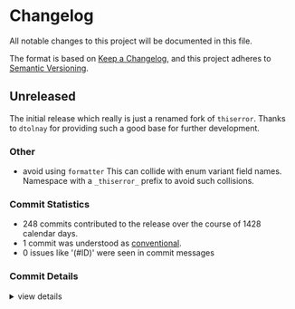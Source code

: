 # Changelog

All notable changes to this project will be documented in this file.

The format is based on [Keep a Changelog](https://keepachangelog.com/en/1.0.0/),
and this project adheres to [Semantic Versioning](https://semver.org/spec/v2.0.0.html).

## Unreleased

<csr-id-5ae5b4e60e3f764615d89dca9e45db10be732f37/>

The initial release which really is just a renamed fork of `thiserror`.
Thanks to `dtolnay` for providing such a good base for further development.

### Other

 - <csr-id-5ae5b4e60e3f764615d89dca9e45db10be732f37/> avoid using `formatter`
   This can collide with enum variant field names. Namespace with a
   `_thiserror_` prefix to avoid such collisions.

### Commit Statistics

<csr-read-only-do-not-edit/>

 - 248 commits contributed to the release over the course of 1428 calendar days.
 - 1 commit was understood as [conventional](https://www.conventionalcommits.org).
 - 0 issues like '(#ID)' were seen in commit messages

### Commit Details

<csr-read-only-do-not-edit/>

<details><summary>view details</summary>

 * **Uncategorized**
    - Add changelogs prior to release ([`082e6c6`](https://github.com/Byron/theerror/commit/082e6c618b2b318d42c1e71fca30ec130ba202f1))
    - Rename `thiserror` to `theerror` ([`b19ab24`](https://github.com/Byron/theerror/commit/b19ab24e0260684a13582e08978c94afeebb8917))
    - Release 1.0.48 ([`5c5f342`](https://github.com/Byron/theerror/commit/5c5f342a5e601e4bfb49c8c095cb57c9f14eb0c8))
    - Ignore manual_let_else pedantic clippy lint ([`1f5cbd7`](https://github.com/Byron/theerror/commit/1f5cbd701ed0977b0649f055549becd8181970c4))
    - AsDisplay is no longer an unused import ([`7566a29`](https://github.com/Byron/theerror/commit/7566a29b2aa5bad90ef190445bc094c2979b041a))
    - Touch up PR 251 ([`887c9fb`](https://github.com/Byron/theerror/commit/887c9fb3fcd6add62c847292a13db728825f5837))
    - Merge pull request #251 from mina86/b ([`f0c79cb`](https://github.com/Byron/theerror/commit/f0c79cbd29f826d6227ca560a806c8b036ac039c))
    - Replace DisplayAsDisplay and PathAsDisplay with AsDisplay trait ([`97eeb45`](https://github.com/Byron/theerror/commit/97eeb45b8b8a8b2373b74c2c6be0d4fa14d6596d))
    - Release 1.0.47 ([`0495eaa`](https://github.com/Byron/theerror/commit/0495eaa802c73454ed6969fa1a3520db635bb901))
    - Release 1.0.46 ([`5ada5d5`](https://github.com/Byron/theerror/commit/5ada5d5198d1f616d296c8dcbbbeef88f1118ab1))
    - Release 1.0.45 ([`06f1895`](https://github.com/Byron/theerror/commit/06f189583213cf2bce239af2f7e24c921c58bc8e))
    - Merge pull request #246 from dtolnay/errorprovide ([`a11330f`](https://github.com/Byron/theerror/commit/a11330f7fb9b502fa46672d0c548e838134eb555))
    - Update to nightly's new Error::provide API ([`8a95c25`](https://github.com/Byron/theerror/commit/8a95c2583e291bdb18f1cd0fb8600a65cc1866b6))
    - Release 1.0.44 ([`54b70cf`](https://github.com/Byron/theerror/commit/54b70cfe109981e6349aebae4393c62c93cccafc))
    - Opt in to generate-link-to-definition when building on docs.rs ([`f86e8e5`](https://github.com/Byron/theerror/commit/f86e8e5881f157f115c271b9ff578867cc91ba92))
    - Release 1.0.43 ([`225adab`](https://github.com/Byron/theerror/commit/225adab854715459bc81dd3e788805debcf7f310))
    - Merge pull request #242 from dtolnay/stdwrite ([`f6dc5e5`](https://github.com/Byron/theerror/commit/f6dc5e54e2c0604388ac43da99ebea5e9c75decc))
    - Avoid calling a nonstandard write! macro that might be in scope ([`cab9fec`](https://github.com/Byron/theerror/commit/cab9fec03e0f734ab7d42aa5de34024d0df761cd))
    - Revert "Avoid calling a nonstandard write! macro that might be in scope" ([`900f018`](https://github.com/Byron/theerror/commit/900f0189889133f1d76365dc961023f85e4b3a19))
    - Release 1.0.42 ([`305be4a`](https://github.com/Byron/theerror/commit/305be4a9798449ef757b8c9ddd2a6c3f6a10a101))
    - Merge pull request #240 from dtolnay/stdwrite ([`6165f58`](https://github.com/Byron/theerror/commit/6165f5859661500fe47a796bca73bac5504f90e3))
    - Avoid calling a nonstandard write! macro that might be in scope ([`264b7d1`](https://github.com/Byron/theerror/commit/264b7d19360332bd2cf8289a54619c3360a2f8fe))
    - Update to 2021 edition ([`43f3a2a`](https://github.com/Byron/theerror/commit/43f3a2a661f1fa75a23933a0d039677307a4e1e0))
    - Release 1.0.41 ([`281997e`](https://github.com/Byron/theerror/commit/281997e7606bd90c70b39e114a4d26b733e63b30))
    - Eliminate syn 1 from minimal-versions ([`c28f8fa`](https://github.com/Byron/theerror/commit/c28f8fa8f1a725b600e41563a8a51b38962d0459))
    - Use error reporting provided by Meta ([`39aaeb0`](https://github.com/Byron/theerror/commit/39aaeb00ff270a49e3c254d7b38b10e934d3c7a5))
    - Release 1.0.40 ([`3cec8c4`](https://github.com/Byron/theerror/commit/3cec8c487953298acd00c61ef9a81d0461517974))
    - Merge pull request #227 from dtolnay/syn ([`2c65cea`](https://github.com/Byron/theerror/commit/2c65ceadfa53f9a12dfd4c3b79b0b5e596e46d6e))
    - Update to syn 2 ([`fb8b81f`](https://github.com/Byron/theerror/commit/fb8b81f20b352b9adf47639a9af1dbcbdcc13d81))
    - Merge pull request #226 from dtolnay/tokenspan ([`0e45dde`](https://github.com/Byron/theerror/commit/0e45dde2065aecdaf64a8a4970bc75888de71b48))
    - Eliminate unneeded use of Spanned trait on single tokens ([`490dc01`](https://github.com/Byron/theerror/commit/490dc0102b2bd11f23755ca977b4610974cc8af4))
    - Release 1.0.39 ([`f729af9`](https://github.com/Byron/theerror/commit/f729af95d16fbec0ee167ed79231c6ff1a4d88c7))
    - Release 1.0.38 ([`74bfe75`](https://github.com/Byron/theerror/commit/74bfe75eb25ba9d39b0ae5b570d611855cbc5086))
    - Release 1.0.37 ([`8a996a5`](https://github.com/Byron/theerror/commit/8a996a5bfd5303c2fab64827cbfde02caa6cef66))
    - Release 1.0.36 ([`7b226e3`](https://github.com/Byron/theerror/commit/7b226e33c7e83999363ce6a0eeb341aeb38ca8b2))
    - Release 1.0.35 ([`10ffe03`](https://github.com/Byron/theerror/commit/10ffe038172ef47a742b438f5c8dad059628c417))
    - Merge pull request #190 from dtolnay/provider ([`2ca76ed`](https://github.com/Byron/theerror/commit/2ca76edd6eada9522e1198355a83bc16049f52b0))
    - Use ThiserrorProvide to disambiguate 'provide' method calls ([`aaf8449`](https://github.com/Byron/theerror/commit/aaf8449dcb25b31a24c39056c420afc99416e7b0))
    - Revert "Directly call source.provide instead of going through dyn error" ([`3bcad59`](https://github.com/Byron/theerror/commit/3bcad5957d22c0331dbb65580eb42b66daf782f3))
    - Release 1.0.34 ([`48f697a`](https://github.com/Byron/theerror/commit/48f697af3d66e69be1923eaf474f175dc2c825b7))
    - Merge pull request #184 from dtolnay/provide ([`76c5568`](https://github.com/Byron/theerror/commit/76c5568135a62bf48c44a62648b89f35306be487))
    - Directly call source.provide instead of going through dyn error ([`f924c25`](https://github.com/Byron/theerror/commit/f924c251ecae1b4cce08422ed5f7a7eb69776ff9))
    - Release 1.0.33 ([`fdb266a`](https://github.com/Byron/theerror/commit/fdb266af297fa8531dad0859615b0a8e0b22da36))
    - Merge pull request #182 from dtolnay/provider ([`905680e`](https://github.com/Byron/theerror/commit/905680eee0e78b092d4adee5b3a7631ea87879e2))
    - Expose backtrace via generic member access ([`985da4c`](https://github.com/Byron/theerror/commit/985da4c7d9c460629e268fc069a4125042d24647))
    - Make private module more clearly private ([`c81dc67`](https://github.com/Byron/theerror/commit/c81dc6731b9578326dcc945b067c9d78ffa3f847))
    - Release 1.0.32 ([`8cb98af`](https://github.com/Byron/theerror/commit/8cb98afb749ec24cf703b8b89af2e159d529c4a0))
    - Sort package entries in Cargo.toml ([`c79f5c9`](https://github.com/Byron/theerror/commit/c79f5c9be5d0c60e1eda78efdd10cbd0e0c410ba))
    - Ignore manual_find clippy lint ([`f09771e`](https://github.com/Byron/theerror/commit/f09771ebba5b3f064fb2b3e84c6601ee5065dc0d))
    - Ignore type_repetition_in_bounds/trait_duplication_in_bounds clippy false positive ([`d5fa929`](https://github.com/Byron/theerror/commit/d5fa92940b0a4af9d7fa53a41dffc557e1d281b2))
    - Release 1.0.31 ([`cbe8212`](https://github.com/Byron/theerror/commit/cbe821249595aa5e389d5cb96e84da80adca8531))
    - Ignore wrong_self_convention clippy lint ([`21c2690`](https://github.com/Byron/theerror/commit/21c26903e29cb92ba1a7ff11e82ae2001646b60d))
    - Merge pull request #164 from dtolnay/frombacktrace ([`320d70f`](https://github.com/Byron/theerror/commit/320d70f691dc93cff8fc4cb17b384d4913be5884))
    - Fix miscounting fields when from and backtrace are same field ([`c4d7c2b`](https://github.com/Byron/theerror/commit/c4d7c2b1358d4c1da0c728da7d78a6e4787a1750))
    - Ignore cast_lossless Clippy pedantic lint ([`d7664d5`](https://github.com/Byron/theerror/commit/d7664d54757fc214e2978911b40a6335fe909140))
    - Release 1.0.30 ([`672e952`](https://github.com/Byron/theerror/commit/672e9525bbc2e5682c380d36974f34716b963591))
    - Declare minimum Rust version in Cargo metadata ([`ed234d4`](https://github.com/Byron/theerror/commit/ed234d41b5fc56810f680f925ff38515847a6b25))
    - Release 1.0.29 ([`c7dd271`](https://github.com/Byron/theerror/commit/c7dd271dcd92af17168746a809503ee392d6f6ad))
    - Skip a redundant Member clone ([`4b581e3`](https://github.com/Byron/theerror/commit/4b581e3fb95fb16f0938ebe8b4ac64eb9b5bbe43))
    - Merge pull request #152 from dtolnay/bounds ([`19a15cb`](https://github.com/Byron/theerror/commit/19a15cb0c7b80e16ca81a02fc50a1b97c4f88812))
    - Handle multiple bounds from the same format string on the same field ([`f688fd7`](https://github.com/Byron/theerror/commit/f688fd70092daafa1b44fb10a324968d4b2fc9b4))
    - Merge pull request #151 from dtolnay/bounds ([`113fcaa`](https://github.com/Byron/theerror/commit/113fcaa22501847988f71a04602c9fb78172bd34))
    - Deduplicate inferred bounds ([`72abba6`](https://github.com/Byron/theerror/commit/72abba6f046ddfd1dc590b3ba8f4d9de8856a4bc))
    - Merge pull request #150 from dtolnay/bounds ([`34f5931`](https://github.com/Byron/theerror/commit/34f5931adaf09a9cd729944826e6b6c2ea301047))
    - Implied bounds for the remaining std::fmt traits ([`cc65053`](https://github.com/Byron/theerror/commit/cc65053651b82c8317d71fdfa907efe6f6efbc19))
    - Merge pull request #149 from dtolnay/bound ([`0a1c5bd`](https://github.com/Byron/theerror/commit/0a1c5bd7bb7f77550c8f1614af5598d13d1f3363))
    - Implied bounds for transparent attribute ([`3e699aa`](https://github.com/Byron/theerror/commit/3e699aa43b661a6faa7aac4de25d12edf91ed38c))
    - Merge pull request #148 from dtolnay/bounds ([`e95b4ad`](https://github.com/Byron/theerror/commit/e95b4adaab3bb72db858391541c8baf2da4ea423))
    - Implied bounds for Display and Error impl ([`1e6e267`](https://github.com/Byron/theerror/commit/1e6e2679140b995428c5cf552b463443d7fdf261))
    - Revert "Suppress nonstandard_macro_braces in generated code" ([`ec9ac76`](https://github.com/Byron/theerror/commit/ec9ac76c52a1ffcb1e442565d4924385b6611546))
    - Release 1.0.28 ([`b47c75d`](https://github.com/Byron/theerror/commit/b47c75d3f5fc3f9d4101feb1b1ab30dbcd543141))
    - Merge pull request #147 from dtolnay/optionfrom ([`9af5265`](https://github.com/Byron/theerror/commit/9af5265aa950bfe4542fdad111655091ab141f10))
    - Support #[from] on an Option field ([`2a2d172`](https://github.com/Byron/theerror/commit/2a2d1725e7ae18aa4dec976dfc629aa41ee23e0f))
    - Release 1.0.27 ([`b087faf`](https://github.com/Byron/theerror/commit/b087faf217affd8248a1019cc20db218f1059e36))
    - Merge pull request #146 from dtolnay/backtrace ([`2e2c126`](https://github.com/Byron/theerror/commit/2e2c1263422f9b1d13806e4aa543cae2f6170f3e))
    - Extract combined backtrace-source case to separate match arm ([`799bb53`](https://github.com/Byron/theerror/commit/799bb53b10324f72cf6042f126b467735693f1f1))
    - Handle backtrace coming from Option source field ([`d49c5af`](https://github.com/Byron/theerror/commit/d49c5af10f8fb0448258ebfd400f32b6ed8c1372))
    - Handle enum containing #[source] #[backtrace] field ([`2b37b9e`](https://github.com/Byron/theerror/commit/2b37b9ed6226b5ea46116d4d0775275f086bc3a6))
    - Factor out distinct backtrace logic ([`ed396c2`](https://github.com/Byron/theerror/commit/ed396c2074be980ffde77d63bd78427b0d2b4cf2))
    - Adjust how distinct backtrace field is accessed ([`9b542ce`](https://github.com/Byron/theerror/commit/9b542cef8fbb31e07c5e0ec5cdca682d020c0888))
    - Touch up PR 137 ([`ca33ed9`](https://github.com/Byron/theerror/commit/ca33ed9bc7417d35f45f7de4b6d1ea9aa2801382))
    - Merge pull request 137 from astraw/combined-from-and-backtrace-field ([`c45d7e4`](https://github.com/Byron/theerror/commit/c45d7e4de8cc4a3d337931633cb964b02f7dd8fb))
    - Release 1.0.26 ([`031fea6`](https://github.com/Byron/theerror/commit/031fea6f3b82c72be11477e7550c6ae3579e6139))
    - Suppress nonstandard_macro_braces in generated code ([`245e7cf`](https://github.com/Byron/theerror/commit/245e7cfd149140806ecef89d44b14e9557b297b1))
    - Allow #[from] and #[backtrace] on same field ([`86993c2`](https://github.com/Byron/theerror/commit/86993c25ab39d24a983eb76a208f51c502e17b90))
    - Resolve needless_borrow clippy lints ([`a37b5ab`](https://github.com/Byron/theerror/commit/a37b5ab11f7c133d1bcb24bc67dfe6c037b69a34))
    - Release 1.0.25 ([`19cb5ce`](https://github.com/Byron/theerror/commit/19cb5cee4b51203f6801daa3ff0185761d0d3d4c))
    - Ignore manual_map clippy lint ([`c10adbc`](https://github.com/Byron/theerror/commit/c10adbc25e730ff1a94315c9e11927274c303997))
    - Release 1.0.24 ([`1b0a849`](https://github.com/Byron/theerror/commit/1b0a84996b9492c0dc5779127a91c930f23a259e))
    - Merge pull request 121 from Aaron1011/fix/source-span ([`d81b746`](https://github.com/Byron/theerror/commit/d81b7466bc70fdfe4183e61d65c17d42904f542e))
    - Consistently use `quote!` when emitting 'source' ([`0fa679b`](https://github.com/Byron/theerror/commit/0fa679b1b87e5c13457ee654318e2dff3d6b7d1c))
    - Resolve clippy filter_map_next pedantic lint ([`dc3c5c6`](https://github.com/Byron/theerror/commit/dc3c5c6a87570feb61f6ac21da4bc5ad58bd1e21))
    - Opt in to pedantic clippy lints ([`c0a56fe`](https://github.com/Byron/theerror/commit/c0a56fefbe2c78f710122fa5a6614fd64e72464e))
    - Release 1.0.23 ([`d263b4b`](https://github.com/Byron/theerror/commit/d263b4b7e4f8e3ad9558256d8f6b2ac916985f7b))
    - Merge pull request #116 from dtolnay/lifetime ([`da6ee81`](https://github.com/Byron/theerror/commit/da6ee819094ed13ccb7c98c98dd45556b77197b7))
    - Detect non-static lifetime behind reference type parameter ([`0859205`](https://github.com/Byron/theerror/commit/08592050184b5b525d04de5bec131baae3e3b1b8))
    - Merge pull request #115 from dtolnay/lifetime ([`cb3077c`](https://github.com/Byron/theerror/commit/cb3077c3156f25d456579d48f0e20541261b99b1))
    - Add justification to non-static lifetime diagnostic ([`d31d96b`](https://github.com/Byron/theerror/commit/d31d96bba2479e24f6a5414837c83c849c15e483))
    - Tweak placement of diagnostic on non-static lifetimes in source ([`464a409`](https://github.com/Byron/theerror/commit/464a40960886e04eb1a3a75339cc16bf7b9d6833))
    - Release 1.0.22 ([`09f247a`](https://github.com/Byron/theerror/commit/09f247addaf6c5f57353f9558ba131e6619390c7))
    - Merge pull request #109 from dtolnay/keyword ([`53bb2fb`](https://github.com/Byron/theerror/commit/53bb2fbf981b4bba914fc07af9c69589bfcb302e))
    - Fix second place that keyword fmt argument is failing ([`aafcf0a`](https://github.com/Byron/theerror/commit/aafcf0a1b6946b407740fce08c783db5a96cdb20))
    - Fix first place that keyword fmt argument is failing ([`2722f8e`](https://github.com/Byron/theerror/commit/2722f8e2c3b98c76902da3d10aa7938b9cc6168d))
    - Briefer naming convention for raw identifier format vars ([`334fed3`](https://github.com/Byron/theerror/commit/334fed3a7443b9a03c9fc97cfce9d0a161bb3615))
    - Consolidate ident lex and conversion to Ident ([`dbbd0f8`](https://github.com/Byron/theerror/commit/dbbd0f816c7c39ff2286f179067816bf19bc1390))
    - Replace use of str::strip_prefix ([`227ef7d`](https://github.com/Byron/theerror/commit/227ef7df7617e7034c4d9cf81b21fbe4744c3210))
    - Merge pull request #108 from ninevra/raw-idents ([`7014b69`](https://github.com/Byron/theerror/commit/7014b69e1a49e3e95db8bdd722c0c5484c46ab99))
    - Prefix raw field named params with "raw_field_" ([`5fc018d`](https://github.com/Byron/theerror/commit/5fc018d195a3fec14a15eda97a882993d349ca4f))
    - Support raw idents in error() format strings ([`9d274d4`](https://github.com/Byron/theerror/commit/9d274d433e4cd588a20154e9ef62104a5599fccf))
    - Pick up more specific string literal error message ([`04d2e6c`](https://github.com/Byron/theerror/commit/04d2e6c998fe6790c9a32c64ce29682fc0159a01))
    - Release 1.0.21 ([`f757a04`](https://github.com/Byron/theerror/commit/f757a0489b2cddfea15ab870b49f159ce1aa71cd))
    - Merge pull request #102 from dtolnay/arc-backtrace-from ([`56a4fa6`](https://github.com/Byron/theerror/commit/56a4fa620b754c86d9b9a166df5ba2597fe68bae))
    - Generalize backtrace capture to From<Backtrace> ([`c6dcc69`](https://github.com/Byron/theerror/commit/c6dcc694baa25b997c5864bc0f6ee618beccb381))
    - Release 1.0.20 ([`42b537a`](https://github.com/Byron/theerror/commit/42b537acf08de385dcf6138f24e3274ff8a18148))
    - Merge pull request #92 from dtolnay/qual ([`bcb60bd`](https://github.com/Byron/theerror/commit/bcb60bd1b5649027f9120535a7a7a5d59e50b9c5))
    - Suppress unused_qualifications lint ([`d0ece37`](https://github.com/Byron/theerror/commit/d0ece37338998b8799674a0cad8187229704550b))
    - Release 1.0.19 ([`8305a8c`](https://github.com/Byron/theerror/commit/8305a8cc8a1024aa657ae17ab65c040865bedd2a))
    - Merge pull request #89 from dtolnay/clippy ([`8ade6a4`](https://github.com/Byron/theerror/commit/8ade6a44207d7fbb2761358883704948b587f58a))
    - Suppress clippy used_underscore_binding pedantic lint ([`ecb595b`](https://github.com/Byron/theerror/commit/ecb595b3892cb5510c8c718ca083221c92c59b5b))
    - Update name of renamed block_in_if_condition_stmt lint ([`54adff8`](https://github.com/Byron/theerror/commit/54adff8fc5cbab7a628ac5222e558812c7cb5c5b))
    - Release 1.0.18 ([`25632e8`](https://github.com/Byron/theerror/commit/25632e8afb175cd3bed58d5723bd8e927c9c6c90))
    - Merge pull request #87 from dtolnay/span ([`72aaea5`](https://github.com/Byron/theerror/commit/72aaea5e1fab7d8f16ce9d94177546cc45e728cc))
    - Inherit span from enum to variants ([`3a49609`](https://github.com/Byron/theerror/commit/3a49609f78e49df944e74776bac1f3010eb2f244))
    - Take a useful span for constructed idents ([`3891d98`](https://github.com/Byron/theerror/commit/3891d985fba6457911ef753dff633151f0c208ae))
    - Release 1.0.17 ([`f79a85f`](https://github.com/Byron/theerror/commit/f79a85f72be0a04644b392acf1ba7f97380c1e4f))
    - Remove CI badge from Cargo.toml ([`186509d`](https://github.com/Byron/theerror/commit/186509da2a7be4346e27a4077e93d6a0d46ec8d5))
    - Release 1.0.16 ([`94e62a8`](https://github.com/Byron/theerror/commit/94e62a81bc6da67efb06a45a8f45caf49768d5e4))
    - Merge pull request #82 from dtolnay/transparent ([`fc3ad54`](https://github.com/Byron/theerror/commit/fc3ad544114dbd4c6d571981088936b2c899c090))
    - Reject transparent attr in field attribute position ([`85b0944`](https://github.com/Byron/theerror/commit/85b0944eac901c7bf9922469439579964a066842))
    - Release 1.0.15 ([`d8d55e6`](https://github.com/Byron/theerror/commit/d8d55e6655fa31a80d8852d7c4146ff1c839c014))
    - Merge pull request #76 from dtolnay/span ([`382445c`](https://github.com/Byron/theerror/commit/382445c05c1afdf254e4ac771e1f7783004ead0b))
    - Improve span of missing Display impl error ([`4885372`](https://github.com/Byron/theerror/commit/4885372cede117b02ba90c908f24530b8628215e))
    - Release 1.0.14 ([`6fd4059`](https://github.com/Byron/theerror/commit/6fd405929807e73ac4b1bd026192a91f64a08636))
    - Merge pull request #73 from dtolnay/deprecated ([`4ede816`](https://github.com/Byron/theerror/commit/4ede8165f19314dae0b131a02cfd970c35f1b130))
    - Allow matches to refer to deprecated variants ([`33166f7`](https://github.com/Byron/theerror/commit/33166f7af43a76021f15c5e5a451364407a0ae9b))
    - Release 1.0.13 ([`14b54d2`](https://github.com/Byron/theerror/commit/14b54d22564bbb6d75ddcc6fc732e1f6cf882311))
    - Fix missing comma between named format elements ([`1b40434`](https://github.com/Byron/theerror/commit/1b404340348b7639a43fbe2d951f0864c5b5c187))
    - Release 1.0.12 ([`e160f5d`](https://github.com/Byron/theerror/commit/e160f5d90878bb81005ba24876d025f88aec066b))
    - Merge pull request #69 from dtolnay/source ([`3612a72`](https://github.com/Byron/theerror/commit/3612a7207e5636f494b253150b94554885680987))
    - Add error message for non-static source ([`a1ae05c`](https://github.com/Byron/theerror/commit/a1ae05c95438cada493dfe74de28125e1c04c850))
    - Select a single docs.rs build target ([`db357fa`](https://github.com/Byron/theerror/commit/db357fac8380b212ac6805741930ad75bcb0d761))
    - Release 1.0.11 ([`55d6fbb`](https://github.com/Byron/theerror/commit/55d6fbb46032887f21e9c387671e01bca5392818))
    - Link license files into impl subcrate ([`0856edd`](https://github.com/Byron/theerror/commit/0856edd777b3ca07df30f5d75d4b57c862e5d350))
    - Release 1.0.10 ([`ccbb2ab`](https://github.com/Byron/theerror/commit/ccbb2ab862cdff9912a438aca9c54d5945e20351))
    - Merge pull request #60 from dtolnay/fmt ([`51f3fb4`](https://github.com/Byron/theerror/commit/51f3fb40f51a520850fad0196a15153800018030))
    - Parse .0 fmt arguments in all valid places ([`5e6ebaf`](https://github.com/Byron/theerror/commit/5e6ebafd8b9e74110ce30778018cfb1d6180b5ec))
    - Display a Travis badge on crates.io ([`5f36dac`](https://github.com/Byron/theerror/commit/5f36dac9b2a47fcbb3f75564f39148225b5550a2))
    - Release 1.0.9 ([`1d0b399`](https://github.com/Byron/theerror/commit/1d0b3999af726e816010d108431492865e6df018))
    - Remove incorrect detection of simple fmt cases ([`20202db`](https://github.com/Byron/theerror/commit/20202db2990a5ab1aa3c6bb0ffa911b6270fd0c0))
    - Release 1.0.8 ([`d53be52`](https://github.com/Byron/theerror/commit/d53be52a3b0236ce34e0cd3b7af8ba8d490b0e7c))
    - Release 1.0.7 ([`79b740e`](https://github.com/Byron/theerror/commit/79b740e3d77d6303798397e94166a48d1ea10edc))
    - Merge pull request #50 from dtolnay/transparent ([`62e8e66`](https://github.com/Byron/theerror/commit/62e8e66bf6891bf5caa5c04d2f6a82aaf7c896ad))
    - Expand transparent attribute ([`c3da163`](https://github.com/Byron/theerror/commit/c3da1630d34a483f522ed0f9eb113a8bc48489b0))
    - Validate transparent attribute ([`7672b1e`](https://github.com/Byron/theerror/commit/7672b1eccdd59a8a8ef856f0ef4c05ff6f8c7f0b))
    - Parse transparent attribute ([`e38d6bd`](https://github.com/Byron/theerror/commit/e38d6bd1a5f0d2932e7f700e6353a42c4a0fe395))
    - Make function for error attribute parsing ([`c3043a1`](https://github.com/Byron/theerror/commit/c3043a18908bb9ba8f1fd7654468df5c591b18a1))
    - Defer handling of trailing comma in display attribute ([`038b8d5`](https://github.com/Byron/theerror/commit/038b8d55348a29b337501b213023bad31f37240c))
    - Accommodate trailing comma in shorthand expansion ([`a960689`](https://github.com/Byron/theerror/commit/a96068939b08586ee8f432a2dfe448967b5ab68a))
    - Only apply int shorthand for tuple fields that exist ([`26fe392`](https://github.com/Byron/theerror/commit/26fe392262267ef918bf54cbc750f2291ec75a2c))
    - Merge pull request #49 from dtolnay/shorthand ([`52b5fb3`](https://github.com/Byron/theerror/commit/52b5fb398ffac294a2d1c963eabb37ea1750325f))
    - Support mixing shorthand and non-shorthand format args ([`c05e9ed`](https://github.com/Byron/theerror/commit/c05e9ed4ecbfd4806541b8fad2eba5bce81bb5e0))
    - Merge pull request #48 from dtolnay/static ([`77c43ea`](https://github.com/Byron/theerror/commit/77c43ea23a9c660d37086c291974d06b4f65450d))
    - Simplify with Index's new IdentFragment impl ([`6dddf44`](https://github.com/Byron/theerror/commit/6dddf444931cb39c668c20fb275e2c8b65a28307))
    - Support referring to statics and consts from shorthand ([`7f8b578`](https://github.com/Byron/theerror/commit/7f8b5784cbb1cf6124aa06978d08986a938e27f5))
    - Pass field list into expand_shorthand ([`6b6857b`](https://github.com/Byron/theerror/commit/6b6857ba893abe5638c96bc6f0f2fcb226831935))
    - Defer expansion of fmt shorthand ([`886baec`](https://github.com/Byron/theerror/commit/886baece011ea297154089f5237504064f938893))
    - Remove shorthand test superseded by integration tests ([`bfc7f8a`](https://github.com/Byron/theerror/commit/bfc7f8a4b10b9470321b641fcc135665bed92fd4))
    - Suppress range_plus_one lint ([`f866fa9`](https://github.com/Byron/theerror/commit/f866fa9a710f1090c53b907b4704e137371120d7))
    - Release 1.0.6 ([`938bcec`](https://github.com/Byron/theerror/commit/938bcec8f963c3e50895d3527a3ecea9d6a83150))
    - Ignore a new clippy lint ([`eb05272`](https://github.com/Byron/theerror/commit/eb052728d4b85a28fae9409fd8beb245d573a050))
    - Release 1.0.5 ([`10b8e58`](https://github.com/Byron/theerror/commit/10b8e5817acdcd052f335c4ea9b6c8909eab76e7))
    - Merge pull request #39 from dtolnay/path ([`2e19391`](https://github.com/Byron/theerror/commit/2e1939158adac24a647fb9057327b5fc32b2964b))
    - Support interpolating paths as if they had a Display impl ([`72cb53e`](https://github.com/Byron/theerror/commit/72cb53e1c78ec544db9fd273f05093919ea0f111))
    - Fill in missing fields of thiserror-impl unit test ([`e6762d9`](https://github.com/Byron/theerror/commit/e6762d9440aab9e1c387c02334f416b15042284d))
    - Release 1.0.4 ([`5079141`](https://github.com/Byron/theerror/commit/507914148ad4c69837ae42eb7930cb9e4f2fdc5b))
    - Merge pull request 36 from mathstuf:formatter-name-collision ([`12404e4`](https://github.com/Byron/theerror/commit/12404e42a5349aa027410e38d7e348f44c0ea91d))
    - Avoid using `formatter` ([`5ae5b4e`](https://github.com/Byron/theerror/commit/5ae5b4e60e3f764615d89dca9e45db10be732f37))
    - Release 1.0.3 ([`b2b3bae`](https://github.com/Byron/theerror/commit/b2b3bae1db325cd52b79c438d30987e0d19891b4))
    - Allow ident containing number ([`7460283`](https://github.com/Byron/theerror/commit/74602839279d69719f2d6731cc36209d8655cf18))
    - Release 1.0.2 ([`ee864e1`](https://github.com/Byron/theerror/commit/ee864e16419ae8a6e8ded983b53fc4514262d449))
    - Merge pull request #31 from dtolnay/from ([`df94656`](https://github.com/Byron/theerror/commit/df94656ef3fb48665959770bf700b0b647c547a8))
    - Support backtrace in From impl ([`46de723`](https://github.com/Byron/theerror/commit/46de723f206e5e6e93d09fe03d4031405b0540e6))
    - Merge pull request #30 from dtolnay/from ([`f409102`](https://github.com/Byron/theerror/commit/f40910293b1e2595880c2f924939e09b69746f67))
    - Detect extraneous fields before generating From ([`0e8d1ba`](https://github.com/Byron/theerror/commit/0e8d1baa69cd5b727ca4c4266c5777fde3c11275))
    - Detect multiple variants having same From type ([`2492735`](https://github.com/Byron/theerror/commit/2492735b67dfdd2137a8308b35bdbd47ac88c348))
    - Implement From for enums ([`f3b38c3`](https://github.com/Byron/theerror/commit/f3b38c3a8a8f725c7fab687d9fa68d0f4cf50ddf))
    - Implement From for structs ([`946be60`](https://github.com/Byron/theerror/commit/946be606a9ca71f062be9065951a63c14fed3435))
    - Treat the #[from] field implicitly as source ([`03e77b3`](https://github.com/Byron/theerror/commit/03e77b3d2b2d108c044d28601617a087b16c79b5))
    - Validate #[from] attribute ([`2305f75`](https://github.com/Byron/theerror/commit/2305f75976a3076310e340ad18839772ac00e1ad))
    - Parse #[from] attribute ([`8cbc50e`](https://github.com/Byron/theerror/commit/8cbc50e05aea8e0e3c1ea229cf8397f2e6dbfd5b))
    - Rename attr validation methods ([`0c5e34f`](https://github.com/Byron/theerror/commit/0c5e34fb12a093915bd3edeeebe4ce56581e41f8))
    - Simplify storage of source and backtrace attrs ([`f169522`](https://github.com/Byron/theerror/commit/f16952290d38cb066cb01591f2b4a715cb081ee6))
    - Merge pull request #29 from dtolnay/opt ([`cb73bf9`](https://github.com/Byron/theerror/commit/cb73bf9ccc18093b35ff34431b917f8dd6c0ac97))
    - Support Option<Backtrace> ([`fac0a7a`](https://github.com/Byron/theerror/commit/fac0a7aa0d750049b82a0ede61d33e766eb6ac80))
    - Support Option<$source> ([`f18a2a6`](https://github.com/Byron/theerror/commit/f18a2a605d3487939271bd9113a96e9a798249e2))
    - Merge pull request #28 from dtolnay/backtrace ([`c286564`](https://github.com/Byron/theerror/commit/c2865642b039b1a0215d02c0ee26406256ecafb0))
    - Elevate precedence of explicitly marked backtrace ([`2c9bcc5`](https://github.com/Byron/theerror/commit/2c9bcc5347c5dca2f8be2fcdd636160d920c706b))
    - Prefer the source's backtrace if it has one ([`18f2337`](https://github.com/Byron/theerror/commit/18f2337ffcb51a92da8a8bbc0493d40ba5fcd603))
    - #[backtrace] attribute for explicitly selecting the backtrace field ([`72cf49c`](https://github.com/Byron/theerror/commit/72cf49ccd4d36150ec390029ffdf6bc5220a23d6))
    - Improve span for the enum case ([`de6719e`](https://github.com/Byron/theerror/commit/de6719e9231c47ede386f3aaf9906dfcbedeeb14))
    - Improve span when source is not an Error ([`098dcf2`](https://github.com/Byron/theerror/commit/098dcf26c3a557160374492459afbf2482a8f6d8))
    - Merge pull request #27 from dtolnay/source ([`9757677`](https://github.com/Byron/theerror/commit/97576776e75deb96e68877b46f5b75e47c5ffa56))
    - Assume #[source] attribute for fields named `source` ([`6b35d7f`](https://github.com/Byron/theerror/commit/6b35d7f73cfb6cb8e137575184833e1ce3f63930))
    - Merge pull request #26 from dtolnay/void ([`a34af0d`](https://github.com/Byron/theerror/commit/a34af0d6a6ae6023785c93f24c87a4fe0956d612))
    - Support Display impl for void enums ([`5ea03dd`](https://github.com/Byron/theerror/commit/5ea03dd7da0a8eddf0709713fc8e6d9b918385bc))
    - Merge pull request #25 from dtolnay/valid ([`acaa504`](https://github.com/Byron/theerror/commit/acaa504718b1558e42a2a93b8a10feef15879023))
    - Reject display attribute on a field ([`aa123cf`](https://github.com/Byron/theerror/commit/aa123cfe0cafca605eac78ba35ece9e9e656a9ec))
    - Reject source attribute not on a field ([`10d1f64`](https://github.com/Byron/theerror/commit/10d1f640da2ea687c6675f1f79aaf8aae08e26ee))
    - Merge pull request #24 from dtolnay/inherit ([`7c9dcae`](https://github.com/Byron/theerror/commit/7c9dcaebbcb162b04d7872bb8e1148614f47b93d))
    - Variants inherit fmt attr from the enum ([`41068e5`](https://github.com/Byron/theerror/commit/41068e543530a23bf329ed905c821387a185a462))
    - Merge pull request #23 from dtolnay/dup ([`f7b08d4`](https://github.com/Byron/theerror/commit/f7b08d401cf43510e731a1a15f964bdb80943985))
    - Detect duplicate source attributes ([`d42a950`](https://github.com/Byron/theerror/commit/d42a95076c500d959007a6f872726b1907852f0c))
    - Merge pull request #22 from dtolnay/prop ([`ae085b0`](https://github.com/Byron/theerror/commit/ae085b08639681e709c97509de971cec25252881))
    - Move more tree analysis logic to prop.rs ([`68c18d6`](https://github.com/Byron/theerror/commit/68c18d6ecf7d9acfa7788cf50678289062d03ae1))
    - Merge pull request #21 from dtolnay/valid ([`3b27947`](https://github.com/Byron/theerror/commit/3b279475b2b75ced882714e531bba0b06534fd0a))
    - Perform all validation up front ([`1764dde`](https://github.com/Byron/theerror/commit/1764ddeae494c1056c9c2c07d966d14a4011d30e))
    - Merge pull request #20 from dtolnay/ast ([`90020d4`](https://github.com/Byron/theerror/commit/90020d4804241bf051a6514dd85101723275d85e))
    - Record original syntax tree references for error reporting ([`e3f1529`](https://github.com/Byron/theerror/commit/e3f152983c4a45c47eea82cda286934ce0495b3e))
    - Switch expansion to use new ast ([`69052f8`](https://github.com/Byron/theerror/commit/69052f88d81cdace2d3a0f8b7908777866b1d16c))
    - Introduce syntax tree that makes validations easier ([`60987ff`](https://github.com/Byron/theerror/commit/60987ffa76ae3543eddfc9457392cf32e030ef60))
    - Merge pull request #19 from dtolnay/ast ([`0f4f767`](https://github.com/Byron/theerror/commit/0f4f7673dc5beb94dec84c7c46a3166dfd41901d))
    - Restore support for rustc <1.36 ([`5b0d29a`](https://github.com/Byron/theerror/commit/5b0d29a6e5adb63045c66e7c45ed85c6c59f62ec))
    - Detect duplicate attributes on the same syntax tree node ([`b78fe18`](https://github.com/Byron/theerror/commit/b78fe1891b1a68ac76d1044821aea0378595910f))
    - Uniformly parse all attributes in all positions ([`3d43d39`](https://github.com/Byron/theerror/commit/3d43d39ed1abd5dc51db8e56ee2c4ac2a4f932ea))
    - Resolve iter_skip_next lint ([`ab48dd1`](https://github.com/Byron/theerror/commit/ab48dd19d397dbaaf8839bbfc82fdc2e2f948883))
    - Generate more concise code for pass-through format ([`5994705`](https://github.com/Byron/theerror/commit/5994705b387c58620ca8967ce6c6452f28f300ad))
    - Keep track of whether fmt string uses shorthand ([`a6b1d28`](https://github.com/Byron/theerror/commit/a6b1d28e406554bae1bf581832136ced137cd272))
    - Merge pull request #16 from dtolnay/nested ([`02f56e0`](https://github.com/Byron/theerror/commit/02f56e0c49a29e299b7a2c2569b13054c31a4888))
    - Format with rustfmt 2019-09-08 ([`8b31ec6`](https://github.com/Byron/theerror/commit/8b31ec6fd04122432f108c1104ffe3c030c4abf9))
    - Accept `.var` shorthand inside of parens ([`7fa5b81`](https://github.com/Byron/theerror/commit/7fa5b8114def81afb6e6263aa559623a77789d4c))
    - Extract the fmt args parser to a function ([`e50cf82`](https://github.com/Byron/theerror/commit/e50cf82f33e2d24fe7bee91857bdb76fe9896574))
    - Release 1.0.0 ([`86f6b3b`](https://github.com/Byron/theerror/commit/86f6b3bc4a4083434dcafe467f60abda0c2fbfc4))
    - Fill in crates.io metadata ([`7d26b19`](https://github.com/Byron/theerror/commit/7d26b19d07635c62b893ea25d0ef6dd8a5567421))
    - Resolve range_plus_one lint ([`c0d3d56`](https://github.com/Byron/theerror/commit/c0d3d564cfb3cee155b26d36d8b86267d3e6f792))
    - Avoid enum variants through Self ([`490c962`](https://github.com/Byron/theerror/commit/490c962d6864b99a246d0cb42a12b1c68f7255a9))
    - Accept shorthand for the format string ([`95cd986`](https://github.com/Byron/theerror/commit/95cd9864d6d17bd95aa7189bc74a03d0192b3f2d))
    - Implement Display for enums ([`69df195`](https://github.com/Byron/theerror/commit/69df19571ad96a598269e72ddfd2e7a23ad74b80))
    - Implement Display for structs ([`63ba03b`](https://github.com/Byron/theerror/commit/63ba03bacbd24286c19057a409738717f9337339))
    - Error implementation for enums ([`8e866cd`](https://github.com/Byron/theerror/commit/8e866cde576823a73107000168688fc3ce6446ea))
    - Support any source() that derefs to std::error::Error ([`761ff1c`](https://github.com/Byron/theerror/commit/761ff1c7084124a0c5ec94409a7a6dde0ed30857))
    - Improve error position when cause is wrong type ([`bb13f4b`](https://github.com/Byron/theerror/commit/bb13f4b07aa0d4363aa5832ff5ad75da6c2c398a))
    - Unify braced struct and tuple struct field iteration ([`5038953`](https://github.com/Byron/theerror/commit/5038953fd1942bde6591a4bb207e125f2869568f))
    - Add backtrace() method for structs ([`c86452c`](https://github.com/Byron/theerror/commit/c86452cc68c95c28ddba296b270d60c66a91c287))
    - Locate field that has the #[source] attribute ([`4cdeec1`](https://github.com/Byron/theerror/commit/4cdeec15e5aedebd737ba4247f4bfac18ecc45b3))
    - Add source() method for structs ([`f1dcfe0`](https://github.com/Byron/theerror/commit/f1dcfe0f0a557f49c59cb2c152f0836ee50ee6d7))
    - Implement derive for unit struct errors ([`1f02d8d`](https://github.com/Byron/theerror/commit/1f02d8d9fd74f807b0668927cc89dc614edb7555))
    - Begin derive macro implementation ([`c30d847`](https://github.com/Byron/theerror/commit/c30d847847273febb7894bc5cf134049ff4c0b06))
    - Add thiserror-impl crate to be the proc macro ([`1987e62`](https://github.com/Byron/theerror/commit/1987e628fa9213ab9251cb928f170f0b0a4d431e))
</details>


